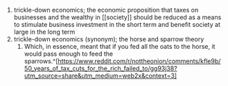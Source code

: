1. trickle-down economics; the economic proposition that taxes on businesses and the wealthy in [[society]] should be reduced as a means to stimulate business investment in the short term and benefit society at large in the long term
2. trickle-down economics (synonym); the horse and sparrow theory
	1. Which, in essence, meant that if you fed all the oats to the horse, it would pass enough to feed the sparrows.^[https://www.reddit.com/r/nottheonion/comments/kfle9b/50_years_of_tax_cuts_for_the_rich_failed_to/gg93j38?utm_source=share&utm_medium=web2x&context=3]